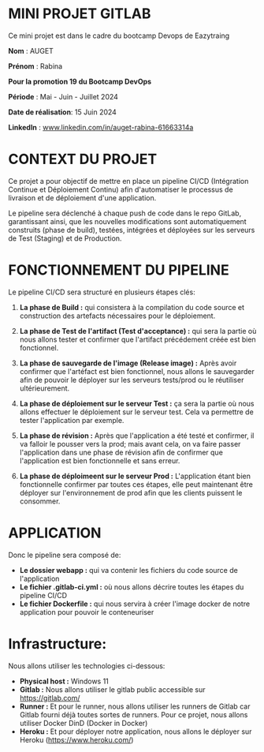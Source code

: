 # MINI PROJET GITLAB

Ce mini projet est dans le cadre du bootcamp Devops de Eazytraing

**Nom** : AUGET

**Prénom** : Rabina

**Pour la promotion 19 du Bootcamp DevOps**

**Période** : Mai - Juin - Juillet 2024

**Date de réalisation**: 15 Juin 2024

**LinkedIn** : www.linkedin.com/in/auget-rabina-61663314a

# CONTEXT DU PROJET

Ce projet a pour objectif de mettre en place un pipeline CI/CD (Intégration Continue et Déploiement Continu) afin d'automatiser le processus de livraison et de déploiement d'une application. 

Le pipeline sera déclenché à chaque push de code dans le repo GitLab, garantissant ainsi, que les nouvelles modifications sont automatiquement construits (phase de build), testées, intégrées et déployées sur les serveurs de Test (Staging) et de Production.

# FONCTIONNEMENT DU PIPELINE

Le pipeline CI/CD sera structuré en plusieurs étapes clés:

1. **La phase de Build :** qui consistera à la compilation du code source et construction des artefacts nécessaires pour le déploiement.

2. **La phase de Test de l'artifact (Test d'acceptance) :** qui sera la partie où nous allons tester et confirmer que l'artifact précédement créée est bien fonctionnel.

3. **La phase de sauvegarde de l'image (Release image) :** Après avoir confirmer que l'artéfact est bien fonctionnel, nous allons le sauvegarder afin de pouvoir le déployer sur les serveurs tests/prod ou le réutiliser ultérieurement.

4. **La phase de déploiement sur le serveur Test :** ça sera la partie où nous allons effectuer le déploiement sur le serveur test. Cela va permettre de tester l'application par exemple.

5. **La phase de révision :** Après que l'application a été testé et confirmer, il va falloir le pousser vers la prod; mais avant cela, on va faire passer l'application dans une phase de révision afin de confirmer que l'application est bien fonctionnelle et sans erreur.

6. **La phase de déploimeent sur le serveur Prod :** L'application étant bien fonctionnelle confirmer par toutes ces étapes, elle peut maintenant être déployer sur l'environnement de prod afin que les clients puissent le consommer.

# APPLICATION

Donc le pipeline sera composé de:

+ **Le dossier webapp :** qui va contenir les fichiers du code source de l'application
+ **Le fichier .gitlab-ci.yml :** où nous allons décrire toutes les étapes du pipeline CI/CD
+ **Le fichier Dockerfile :** qui nous servira à créer l'image docker de notre application pour pouvoir le conteneuriser

# Infrastructure:

Nous allons utiliser les technologies ci-dessous:

+ **Physical host :** Windows 11
+ **Gitlab :** Nous allons utiliser le gitlab public accessible sur https://gitlab.com/
+ **Runner :** Et pour le runner, nous allons utiliser les runners de Gitlab car Gitlab fourni déjà toutes sortes de runners. Pour ce projet, nous allons utiliser Docker DinD (Docker in Docker)
+ **Heroku :** Et pour déployer notre application, nous allons le déployer sur Heroku (https://www.heroku.com/)

